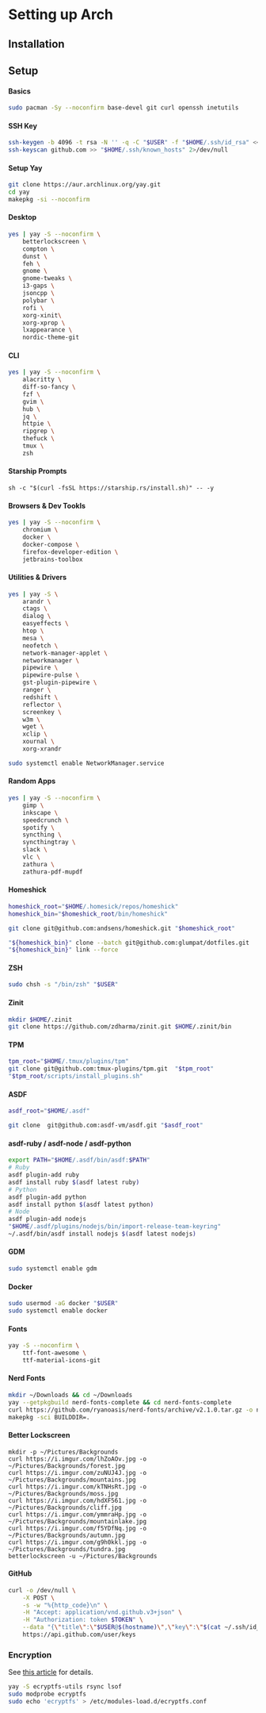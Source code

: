 # Setting up Arch

## Installation

## Setup

#### Basics

```bash
sudo pacman -Sy --noconfirm base-devel git curl openssh inetutils
```

#### SSH Key

```bash
ssh-keygen -b 4096 -t rsa -N '' -q -C "$USER" -f "$HOME/.ssh/id_rsa" <<< $'\ny'
ssh-keyscan github.com >> "$HOME/.ssh/known_hosts" 2>/dev/null
```

#### Setup Yay

```bash
git clone https://aur.archlinux.org/yay.git 
cd yay
makepkg -si --noconfirm 
```

#### Desktop

```bash
yes | yay -S --noconfirm \
    betterlockscreen \
    compton \
    dunst \
    feh \
    gnome \
    gnome-tweaks \
    i3-gaps \
    jsoncpp \
    polybar \
    rofi \
    xorg-xinit\
    xorg-xprop \
    lxappearance \
    nordic-theme-git 
```
 
#### CLI

```bash
yes | yay -S --noconfirm \
    alacritty \
    diff-so-fancy \
    fzf \
    gvim \
    hub \
    jq \
    httpie \
    ripgrep \
    thefuck \
    tmux \
    zsh
```
 
#### Starship Prompts
 
```
sh -c "$(curl -fsSL https://starship.rs/install.sh)" -- -y
```

#### Browsers & Dev Tookls

```bash
yes | yay -S --noconfirm \
    chromium \
    docker \
    docker-compose \
    firefox-developer-edition \
    jetbrains-toolbox 
```

#### Utilities & Drivers

```bash
yes | yay -S \
    arandr \
    ctags \
    dialog \
    easyeffects \
    htop \
    mesa \
    neofetch \
    network-manager-applet \
    networkmanager \
    pipewire \
    pipewire-pulse \
    gst-plugin-pipewire \
    ranger \
    redshift \
    reflector \
    screenkey \
    w3m \
    wget \
    xclip \
    xournal \
    xorg-xrandr 
```

```bash
sudo systemctl enable NetworkManager.service
```

#### Random Apps

```bash
yes | yay -S --noconfirm \
    gimp \
    inkscape \
    speedcrunch \
    spotify \
    syncthing \
    syncthingtray \
    slack \
    vlc \
    zathura \
    zathura-pdf-mupdf 
```

#### Homeshick

```bash
homeshick_root="$HOME/.homesick/repos/homeshick"
homeshick_bin="$homeshick_root/bin/homeshick"

git clone git@github.com:andsens/homeshick.git "$homeshick_root" 

"${homeshick_bin}" clone --batch git@github.com:glumpat/dotfiles.git
"${homeshick_bin}" link --force
```

#### ZSH

```bash
sudo chsh -s "/bin/zsh" "$USER" 
```

#### Zinit

```bash
mkdir $HOME/.zinit
git clone https://github.com/zdharma/zinit.git $HOME/.zinit/bin
```

#### TPM

```bash
tpm_root="$HOME/.tmux/plugins/tpm"
git clone git@github.com:tmux-plugins/tpm.git  "$tpm_root"
"$tpm_root/scripts/install_plugins.sh"
```

#### ASDF

```bash
asdf_root="$HOME/.asdf"

git clone  git@github.com:asdf-vm/asdf.git "$asdf_root"
```

#### asdf-ruby / asdf-node / asdf-python

```bash
export PATH="$HOME/.asdf/bin/asdf:$PATH"
# Ruby
asdf plugin-add ruby
asdf install ruby $(asdf latest ruby)
# Python
asdf plugin-add python
asdf install python $(asdf latest python)
# Node
asdf plugin-add nodejs
"$HOME/.asdf/plugins/nodejs/bin/import-release-team-keyring"
~/.asdf/bin/asdf install nodejs $(asdf latest nodejs)
```

#### GDM

```bash
sudo systemctl enable gdm
```

#### Docker

```bash
sudo usermod -aG docker "$USER" 
sudo systemctl enable docker
```

#### Fonts

```bash
yay -S --noconfirm \
    ttf-font-awesome \
    ttf-material-icons-git 
```

#### Nerd Fonts

```bash
mkdir ~/Downloads && cd ~/Downloads
yay --getpkgbuild nerd-fonts-complete && cd nerd-fonts-complete
curl https://github.com/ryanoasis/nerd-fonts/archive/v2.1.0.tar.gz -o nerd-fonts-2.1.0.tar.gz 
makepkg -sci BUILDDIR=.
```

#### Better Lockscreen

```
mkdir -p ~/Pictures/Backgrounds
curl https://i.imgur.com/lhZoAOv.jpg -o ~/Pictures/Backgrounds/forest.jpg 
curl https://i.imgur.com/zuNUJ4J.jpg -o ~/Pictures/Backgrounds/mountains.jpg 
curl https://i.imgur.com/kTNHsRt.jpg -o ~/Pictures/Backgrounds/moss.jpg 
curl https://i.imgur.com/hdXF561.jpg -o ~/Pictures/Backgrounds/cliff.jpg 
curl https://i.imgur.com/ymmraHp.jpg -o ~/Pictures/Backgrounds/mountainlake.jpg
curl https://i.imgur.com/f5YDfNq.jpg -o ~/Pictures/Backgrounds/autumn.jpg 
curl https://i.imgur.com/g9h0kkl.jpg -o ~/Pictures/Backgrounds/tundra.jpg 
betterlockscreen -u ~/Pictures/Backgrounds
```

#### GitHub

```bash
curl -o /dev/null \
    -X POST \
    -s -w "%{http_code}\n" \
    -H "Accept: application/vnd.github.v3+json" \
    -H "Authorization: token $TOKEN" \
    --data "{\"title\":\"$USER@$(hostname)\",\"key\":\"$(cat ~/.ssh/id_rsa.pub)\"}" \
    https://api.github.com/user/keys
```

### Encryption

See [this article](https://www.raeder.technology/post/encrypt-home-directory) for details.

```bash
yay -S ecryptfs-utils rsync lsof
sudo modprobe ecryptfs
sudo echo 'ecryptfs' > /etc/modules-load.d/ecryptfs.conf
```

